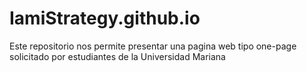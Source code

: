 # IamiStrategy.github.io
Este repositorio nos permite presentar una pagina web tipo one-page solicitado por estudiantes de la Universidad Mariana 

